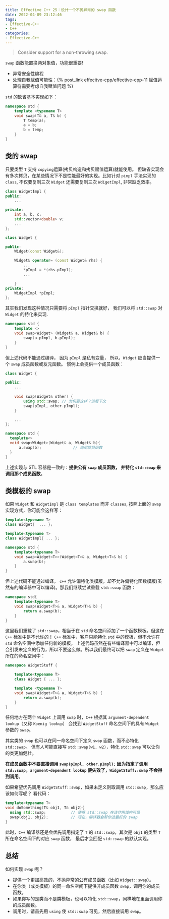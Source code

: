 ```yaml
---
title: Effective C++ 25：设计一个不抛异常的 swap 函数
date: 2022-04-09 23:12:46
tags:
- Effective-C++
- C++
categories:
- Effective-C++
---
```


> Consider support for a non-throwing swap.


`swap` 函数能置换两对象值，功能很重要!
- 异常安全性编程
- 处理自我赋值可能性：{% post_link effecitve-cpp/effective-cpp-11 赋值运算符需要考虑自我赋值问题 %}

`std` 的缺省基本实现如下：

```c++
namespace std {
    template <typename T>
    void swap(T& a, T& b) {
        T temp(a);
        a = b;
        b = temp;
    }
}

```

## 类的 swap

只要类型 `T` 支持 `copying`运算(拷贝构造和拷贝赋值运算)就能使用。 但缺省实现会有多次拷贝，在某些情况下不是性能最好的实现。比如针对 `pimpl` 手法实现的 `class`, 不仅要复制三次 `Widget` 还需要复制三次 `WdigetImpl`, 非常缺乏效率。

```c++
class WidgetImpl {
public:
    ...

private:
    int a, b, c;
    std::vector<double> v;
    ...
};

class Widget {

public:
    Widget(const Widget&);

    Widget& operator= (const Widget& rhs) {
        ...
        *pImpl = *(rhs.pImpl);
        ...

    }
private:
    WidgetImpl *pImpl;
};
```

其实我们发现这种情况只需要将 `pImpl` 指针交换就好， 我们可以将 `std::swap` 对 `Widget` 的特化来实现.

```c++
namespace std {
    template <>
    void swap<Widget> (Widget& a, Widget& b) {
        swap(a.pImpl, b.pImpl);
    }
}
```
但上述代码不能通过编译， 因为 `pImpl` 是私有变量， 所以，`Widget` 应当提供一个 `swap` 成员函数或友元函数。 惯例上会提供一个成员函数：

```c++
class Widget {

public:
    ...
    
    void swap(Widget& other) {
        using std::swap; // 为何要这样？请看下文
        swap(pImpl, other.pImpl);
    }

    ...
};

namespace std {
  template<>
  void swap<Widget>(Widget& a, Widget& b){
      a.swap(b);              // 调用成员函数
  }
}
```
上述实现与 STL 容器是一致的：**提供公有 `swap` 成员函数， 并特化 `std::swap` 来调用那个成员函数**。


## 类模板的 swap

如果 `Widget` 和 `WidgetImpl` 是 `class templates` 而非 `classes`, 按照上面的 `swap` 实现方式，你可能会这样写：

```c++
template<typename T>
class Widget{  ... };

template<typename T>
class WidgetImpl{ ... };

namespace std {
    template<typename T>
    void swap<Widget<T>>(Widget<T>& a, Widget<T>& b) {
        a.swap(b);
    }
}
```

但上述代码不能通过编译， `c++` 允许偏特化类模版，却不允许偏特化函数模版(虽然有的编译器中可以编译)。那我们继续尝试重载 `std::swap`  函数：

```c++
namespace std{
    template<typename T>
    void swap(Widget<T>& a, Widget<T>& b) {
        return a.swap(b);
    }
}
```

这里我们重载了 `std::swap`，相当于在 `std` 命名空间添加了一个函数模板。但这在 `C++` 标准中是不允许的！ `C++` 标准中，客户只能特化 `std` 中的模板，但不允许在 `std` 命名空间中添加任何新的模板。 上述代码虽然在有些编译器中可以编译，但会引发未定义的行为，所以不要这么做。所以我们最终可以把 `swap` 定义在 `Widget` 所在的命名空间中：

```c++ 
namespace WidgetStuff {

    template<typename T> 
    class Widget { ... };

    template <typename T>
    void swap(Widget<T>& a, Widget<T>& b) {
        return a.swap(b);
    }
}
```

任何地方在两个 `Widget` 上调用 `swap` 时，`C++` 根据其 `argument-dependent lookup`（又称 `Koenig lookup`） 会找到 `WidgetStuff` 命名空间下的具有 `Widget` 参数的 `swap`。

其实类的 `swap` 也可以在同一命名空间下定义 `swap` 函数，而不必特化 `std::swap`。 但有人可能直接写 `std::swap(w1, w2)`，特化 `std::swap` 可以让你的类更加健壮。

**在成员函数中不要直接调用 `swap(pImpl, other.pImpl);` 因为指定了调用 `std::swap`，`argument-dependent lookup` 便失效了，`WidgetStuff::swap` 不会得到调用**。

如果希望优先调用 `WidgetStuff::swap`，如果未定义则取调用 `std::swap`，那么应该如何写呢？ 看代码：

```c++
template<typename T>
void doSomething(T& obj1, T& obj2){
  using std::swap;           // 使得 std::swap 在该作用域内可见
  swap(obj1, obj2);          // 现在，编译器会帮你选最好的 swap
}
```

此时，`C++` 编译器还是会优先调用指定了 `T` 的 `std::swap`，其次是 `obj1` 的类型 `T` 所在命名空间下的对应 `swap` 函数， 最后才会匹配 `std::swap` 的默认实现。

## 总结
如何实现 `swap` 呢？

- 提供一个更加高效的，不抛异常的公有成员函数（比如 `Widget::swap`）。
- 在你类（或类模板）的同一命名空间下提供非成员函数 `swap`，调用你的成员函数。
- 如果你写的是类而不是类模板，也可以特化 `std::swap`，同样地在里面调用你的成员函数。
- 调用时，请首先用 `using` 使 `std::swap` 可见，然后直接调用 `swap`。